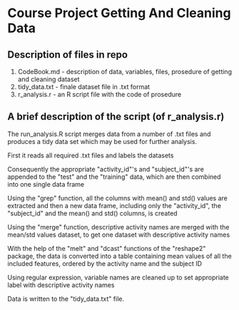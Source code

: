 # Course Project Getting And Cleaning Data
## Description of files in repo

1. CodeBook.md - description of data, variables, files, prosedure of getting and cleaning dataset 
2. tidy_data.txt - finale dataset file in .txt format
3. r_analysis.r - an R script file with the code of prosedure

## A brief description of the script (of r_analysis.r)
The run_analysis.R script merges data from a number of .txt files and produces a tidy data set which may be used for further analysis.

First it reads all required .txt files and labels the datasets

Consequently the appropriate "activity_id"'s and "subject_id"'s are appended to the "test" and the "training" data, which are then combined into one single data frame

Using the "grep" function, all the columns with mean() and std() values are extracted and then a new data frame, including only the "activity_id", the "subject_id" and the mean() and std() columns, is created

Using the "merge" function, descriptive activity names are merged with the mean/std values dataset, to get one dataset with descriptive activity names

With the help of the "melt" and "dcast" functions of the "reshape2" package, the data is converted into a table containing mean values of all the included features, ordered by the activity name and the subject ID

Using regular expression, variable names are cleaned up to set appropriate label with descriptive activity names

Data is written to the "tidy_data.txt" file.
